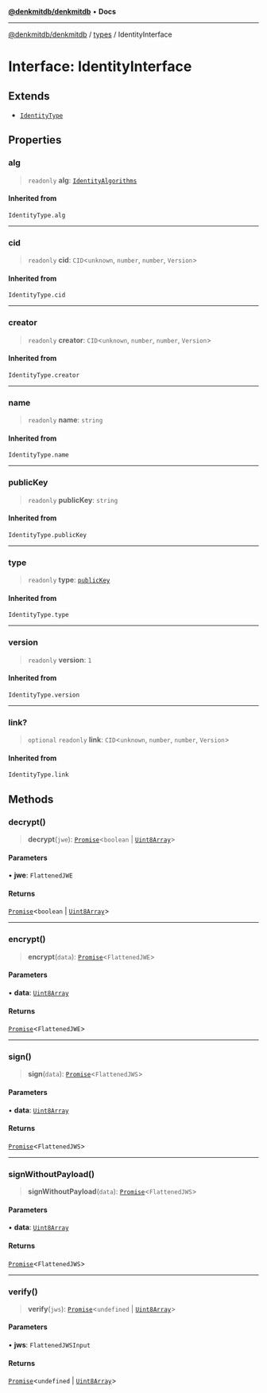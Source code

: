 [**@denkmitdb/denkmitdb**](../../README.md) • **Docs**

***

[@denkmitdb/denkmitdb](../../modules.md) / [types](../README.md) / IdentityInterface

# Interface: IdentityInterface

## Extends

- [`IdentityType`](../type-aliases/IdentityType.md)

## Properties

### alg

> `readonly` **alg**: [`IdentityAlgorithms`](../type-aliases/IdentityAlgorithms.md)

#### Inherited from

`IdentityType.alg`

***

### cid

> `readonly` **cid**: `CID`\<`unknown`, `number`, `number`, `Version`\>

#### Inherited from

`IdentityType.cid`

***

### creator

> `readonly` **creator**: `CID`\<`unknown`, `number`, `number`, `Version`\>

#### Inherited from

`IdentityType.creator`

***

### name

> `readonly` **name**: `string`

#### Inherited from

`IdentityType.name`

***

### publicKey

> `readonly` **publicKey**: `string`

#### Inherited from

`IdentityType.publicKey`

***

### type

> `readonly` **type**: [`publicKey`](../enumerations/IdentityTypes.md#publickey)

#### Inherited from

`IdentityType.type`

***

### version

> `readonly` **version**: `1`

#### Inherited from

`IdentityType.version`

***

### link?

> `optional` `readonly` **link**: `CID`\<`unknown`, `number`, `number`, `Version`\>

#### Inherited from

`IdentityType.link`

## Methods

### decrypt()

> **decrypt**(`jwe`): [`Promise`](https://developer.mozilla.org/docs/Web/JavaScript/Reference/Global_Objects/Promise)\<`boolean` \| [`Uint8Array`](https://developer.mozilla.org/docs/Web/JavaScript/Reference/Global_Objects/Uint8Array)\>

#### Parameters

• **jwe**: `FlattenedJWE`

#### Returns

[`Promise`](https://developer.mozilla.org/docs/Web/JavaScript/Reference/Global_Objects/Promise)\<`boolean` \| [`Uint8Array`](https://developer.mozilla.org/docs/Web/JavaScript/Reference/Global_Objects/Uint8Array)\>

***

### encrypt()

> **encrypt**(`data`): [`Promise`](https://developer.mozilla.org/docs/Web/JavaScript/Reference/Global_Objects/Promise)\<`FlattenedJWE`\>

#### Parameters

• **data**: [`Uint8Array`](https://developer.mozilla.org/docs/Web/JavaScript/Reference/Global_Objects/Uint8Array)

#### Returns

[`Promise`](https://developer.mozilla.org/docs/Web/JavaScript/Reference/Global_Objects/Promise)\<`FlattenedJWE`\>

***

### sign()

> **sign**(`data`): [`Promise`](https://developer.mozilla.org/docs/Web/JavaScript/Reference/Global_Objects/Promise)\<`FlattenedJWS`\>

#### Parameters

• **data**: [`Uint8Array`](https://developer.mozilla.org/docs/Web/JavaScript/Reference/Global_Objects/Uint8Array)

#### Returns

[`Promise`](https://developer.mozilla.org/docs/Web/JavaScript/Reference/Global_Objects/Promise)\<`FlattenedJWS`\>

***

### signWithoutPayload()

> **signWithoutPayload**(`data`): [`Promise`](https://developer.mozilla.org/docs/Web/JavaScript/Reference/Global_Objects/Promise)\<`FlattenedJWS`\>

#### Parameters

• **data**: [`Uint8Array`](https://developer.mozilla.org/docs/Web/JavaScript/Reference/Global_Objects/Uint8Array)

#### Returns

[`Promise`](https://developer.mozilla.org/docs/Web/JavaScript/Reference/Global_Objects/Promise)\<`FlattenedJWS`\>

***

### verify()

> **verify**(`jws`): [`Promise`](https://developer.mozilla.org/docs/Web/JavaScript/Reference/Global_Objects/Promise)\<`undefined` \| [`Uint8Array`](https://developer.mozilla.org/docs/Web/JavaScript/Reference/Global_Objects/Uint8Array)\>

#### Parameters

• **jws**: `FlattenedJWSInput`

#### Returns

[`Promise`](https://developer.mozilla.org/docs/Web/JavaScript/Reference/Global_Objects/Promise)\<`undefined` \| [`Uint8Array`](https://developer.mozilla.org/docs/Web/JavaScript/Reference/Global_Objects/Uint8Array)\>
